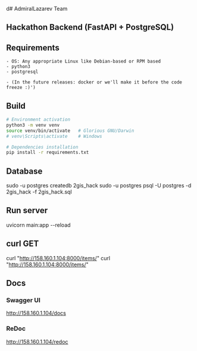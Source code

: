 d# AdmiralLazarev Team

## Hackathon Backend (FastAPI + PostgreSQL)

## Requirements
    - OS: Any appropriate Linux like Debian-based or RPM based
    - python3
    - postgresql

    - (In the future releases: docker or we'll make it before the code freeze :)')

## Build

```bash
# Environment activation
python3 -m venv venv
source venv/bin/activate   # Glorious GNU/Darwin
# venv\Scripts\activate    # Windows

# Dependencies installation
pip install -r requirements.txt
```

## Database
sudo -u postgres createdb 2gis_hack
sudo -u postgres psql -U postgres -d 2gis_hack -f 2gis_hack.sql

## Run server
uvicorn main:app --reload

## curl GET
curl "http://158.160.1.104:8000/items/"
curl "http://158.160.1.104:8000/items/<ID>"

## Docs
### Swagger UI
http://158.160.1.104/docs

### ReDoc
http://158.160.1.104/redoc


